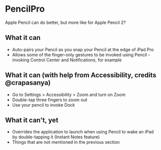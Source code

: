 # PencilPro
Apple Pencil can do better, but more like for Apple Pencil 2?

## What it can
- Auto-pairs your Pencil as you snap your Pencil at the edge of iPad Pro
- Allows some of the finger-only gestures to be invoked using Pencil - invoking Control Center and Notifications, for example

## What it can (with help from Accessibility, credits @crapasanya)
- Go to Settings > Accessibility > Zoom and turn on Zoom
- Double-tap three fingers to zoom out
- Use your pencil to invoke Dock

## What it can't, yet
- Overrides the application to launch when using Pencil to wake an iPad by double-tapping it (Instant Notes feature)
- Things that are not mentioned in the previous section
